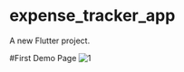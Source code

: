 # expense_tracker_app

A new Flutter project.

#First Demo Page
![1](https://github.com/Faizan-Khan0007/Expense_Tracker_App/assets/163722458/bd5b44dd-b945-41d9-99b1-065d2a23f5d1)
